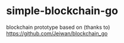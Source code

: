 # simple-blockchain-go
blockchain prototype based on (thanks to) https://github.com/Jeiwan/blockchain_go
